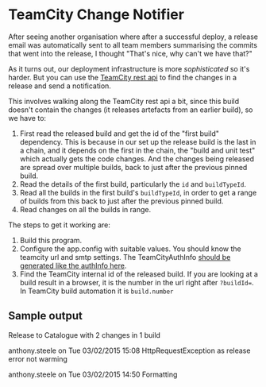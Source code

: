 # TeamCity Change Notifier

After seeing another organisation where after a successful deploy, a release email was automatically sent to all team members summarising the commits that went into the release, I thought "That's nice, why can't we have that?"

As it turns out, our deployment infrastructure is more *sophisticated* so it's harder. But you can use the [TeamCity rest api](https://confluence.jetbrains.com/display/TCD8/REST+API) to find the changes in a release and send a notification. 

This involves walking along the TeamCity rest api a bit, since this build doesn't contain the changes (it releases artefacts from an earlier build), so we have to:  

1. First read the released build and get the id of the "first build" dependency. This is because in our set up the release build is the last in a chain, and it depends on the first in the chain, the "build and unit test" which actually gets the code changes. And the changes being released are spread over multiple builds, back to just after the previous pinned build.
2. Read the details of the  first build, particularly the `id` and `buildTypeId`.
3. Read all the builds in the first build's `buildTypeId`, in order to get a range of builds from this back to just after the previous pinned build.
4. Read changes on all the builds in range.

The steps to get it working are:  
1.  Build this program.  
2.  Configure the app.config with suitable values. You should know the teamcity url and smtp settings. The TeamCityAuthInfo [should be generated like the authInfo here](http://stackoverflow.com/a/13706696/5599).  
3. Find the TeamCity internal id of the released build. If you are looking at a build result in a browser, it is the number in the url right after `?buildId=`. In  TeamCity build automation it is `build.number`
 

## Sample output

Release to Catalogue with 2 changes in 1 build

anthony.steele on Tue 03/02/2015 15:08
 HttpRequestException as release error not warming

anthony.steele on Tue 03/02/2015 14:50
 Formatting

